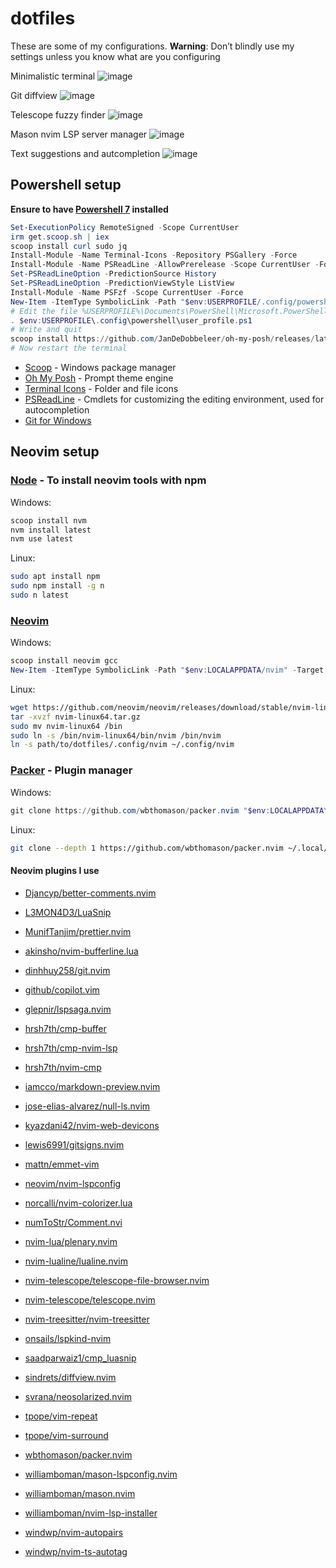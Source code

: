 # dotfiles
These are some of my configurations. **Warning**: Don’t blindly use my settings unless you know what are you configuring

Minimalistic terminal
![image](https://github.com/carlosgrillet/dotfiles/assets/13719979/c4176c32-4b65-48ec-8836-90db6c5b3699)

Git diffview
![image](https://github.com/carlosgrillet/dotfiles/assets/13719979/ca72082c-4629-4c06-843a-486d3bef1def)

Telescope fuzzy finder
![image](https://github.com/carlosgrillet/dotfiles/assets/13719979/7872c0a3-cf14-49a6-ac86-89372fc8fe44)

Mason nvim LSP server manager
![image](https://github.com/carlosgrillet/dotfiles/assets/13719979/e681e5c7-45f4-4764-8481-b9d20f7ea098)

Text suggestions and autcompletion
![image](https://github.com/carlosgrillet/dotfiles/assets/13719979/43cec12b-7058-4ddc-ba5c-ac0b16ef63a8)



## Powershell setup

**Ensure to have [Powershell 7](https://learn.microsoft.com/en-us/powershell/scripting/install/installing-powershell-on-windows?view=powershell-7.3) installed**

```powershell
Set-ExecutionPolicy RemoteSigned -Scope CurrentUser
irm get.scoop.sh | iex
scoop install curl sudo jq
Install-Module -Name Terminal-Icons -Repository PSGallery -Force
Install-Module -Name PSReadLine -AllowPrerelease -Scope CurrentUser -Force -SkipPublisherCheck
Set-PSReadLineOption -PredictionSource History
Set-PSReadLineOption -PredictionViewStyle ListView
Install-Module -Name PSFzf -Scope CurrentUser -Force
New-Item -ItemType SymbolicLink -Path "$env:USERPROFILE/.config/powershell" -Target "<path/to/dotfiles>/.config/powershell"
# Edit the file %USERPROFILE%\Documents\PowerShell\Microsoft.PowerShell_profile.ps1 and add this line
. $env:USERPROFILE\.config\powershell\user_profile.ps1
# Write and quit
scoop install https://github.com/JanDeDobbeleer/oh-my-posh/releases/latest/download/oh-my-posh.json
# Now restart the terminal
```

- [Scoop](https://scoop.sh/) - Windows package manager
- [Oh My Posh](https://ohmyposh.dev/) - Prompt theme engine
- [Terminal Icons](https://github.com/devblackops/Terminal-Icons) - Folder and file icons
- [PSReadLine](https://docs.microsoft.com/en-us/powershell/module/psreadline/) - Cmdlets for customizing the editing environment, used for autocompletion
- [Git for Windows](https://gitforwindows.org/)



## Neovim setup

### [Node](https://nodejs.org/en/) - To install neovim tools with npm

Windows:
```powershell
scoop install nvm
nvm install latest
nvm use latest
```

Linux:
```bash
sudo apt install npm
sudo npm install -g n
sudo n latest
```

### [Neovim](https://github.com/neovim/neovim/releases/)

Windows:
```powershell
scoop install neovim gcc
New-Item -ItemType SymbolicLink -Path "$env:LOCALAPPDATA/nvim" -Target "<path/to/dotfiles>/.config/nvim"
```

Linux:
```bash
wget https://github.com/neovim/neovim/releases/download/stable/nvim-linux64.tar.gz
tar -xvzf nvim-linux64.tar.gz
sudo mv nvim-linux64 /bin
sudo ln -s /bin/nvim-linux64/bin/nvim /bin/nvim
ln -s path/to/dotfiles/.config/nvim ~/.config/nvim
```

### [Packer](https://github.com/wbthomason/packer.nvim) - Plugin manager

Windows:
```powershell
git clone https://github.com/wbthomason/packer.nvim "$env:LOCALAPPDATA\nvim-data\site\pack\packer\start\packer.nvim"
```

Linux:
```bash
git clone --depth 1 https://github.com/wbthomason/packer.nvim ~/.local/share/nvim/site/pack/packer/start/packer.nvim
```

#### Neovim plugins I use
- [Djancyp/better-comments.nvim](https://github.com/Djancyp/better-comments.nvim)
- [L3MON4D3/LuaSnip](https://github.com/L3MON4D3/LuaSnip)
- [MunifTanjim/prettier.nvim](https://github.com/MunifTanjim/prettier.nvim)
- [akinsho/nvim-bufferline.lua](https://github.com/akinsho/nvim-bufferline.lua)
- [dinhhuy258/git.nvim](https://github.com/dinhhuy258/git.nvim)
- [github/copilot.vim](https://github.com/github/copilot.vim)
- [glepnir/lspsaga.nvim](https://github.com/glepnir/lspsaga.nvim)
- [hrsh7th/cmp-buffer](https://github.com/hrsh7th/cmp-buffer)
- [hrsh7th/cmp-nvim-lsp](https://github.com/hrsh7th/cmp-nvim-lsp)
- [hrsh7th/nvim-cmp](https://github.com/hrsh7th/nvim-cmp)
- [iamcco/markdown-preview.nvim](https://github.com/iamcco/markdown-preview.nvim)
- [jose-elias-alvarez/null-ls.nvim](https://github.com/jose-elias-alvarez/null-ls.nvim)
- [kyazdani42/nvim-web-devicons](https://github.com/kyazdani42/nvim-web-devicons)
- [lewis6991/gitsigns.nvim](https://github.com/lewis6991/gitsigns.nvim)
- [mattn/emmet-vim](https://github.com/mattn/emmet-vim)
- [neovim/nvim-lspconfig](https://github.com/neovim/nvim-lspconfig)
- [norcalli/nvim-colorizer.lua](https://github.com/norcalli/nvim-colorizer.lua)
- [numToStr/Comment.nvi](https://github.com/numToStr/Comment.nvi)
- [nvim-lua/plenary.nvim](https://github.com/nvim-lua/plenary.nvim)
- [nvim-lualine/lualine.nvim](https://github.com/nvim-lualine/lualine.nvim)
- [nvim-telescope/telescope-file-browser.nvim](https://github.com/nvim-telescope/telescope-file-browser.nvim)
- [nvim-telescope/telescope.nvim](https://github.com/nvim-telescope/telescope.nvim)
- [nvim-treesitter/nvim-treesitter](https://github.com/nvim-treesitter/nvim-treesitter)
- [onsails/lspkind-nvim](https://github.com/onsails/lspkind-nvim)
- [saadparwaiz1/cmp_luasnip](https://github.com/saadparwaiz1/cmp_luasnip)
- [sindrets/diffview.nvim](https://github.com/sindrets/diffview.nvim)
- [svrana/neosolarized.nvim](https://github.com/svrana/neosolarized.nvim)
- [tpope/vim-repeat](https://github.com/tpope/vim-repeat)
- [tpope/vim-surround](https://github.com/tpope/vim-surround)
- [wbthomason/packer.nvim](https://github.com/wbthomason/packer.nvim)
- [williamboman/mason-lspconfig.nvim](https://github.com/williamboman/mason-lspconfig.nvim)
- [williamboman/mason.nvim](https://github.com/williamboman/mason.nvim)
- [williamboman/nvim-lsp-installer](https://github.com/williamboman/nvim-lsp-installer)
- [windwp/nvim-autopairs](https://github.com/windwp/nvim-autopairs)

- [windwp/nvim-ts-autotag](https://github.com/windwp/nvim-ts-autotag)



